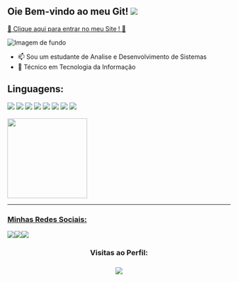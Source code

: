 <h2> Oie Bem-vindo ao meu Git! <img src="https://img.shields.io/github/followers/jovemm0nge.svg?style=social&label=Follow&maxAge=2000000000"></h2><p> <a href="https://gcdeveloper.netlify.app/"> 🚩 Clique aqui para entrar no meu Site ! 🚩 </a></p>



<img class="profile-background-image__image relative
            full-width full-height" id="profile-background-image-target-image" alt="Imagem de fundo" src="https://media-exp1.licdn.com/dms/image/C5616AQHD-ylhKhHr4w/profile-displaybackgroundimage-shrink_350_1400/0/1628784550049?e=1642032000&v=beta&t=V9sztMAAVj_4y-oEeXBdp7SSVJkCIzxAXksS-ddcLQk" style="">


- 📫 Sou um estudante de Analise e Desenvolvimento de Sistemas <br>
- 🧾 Técnico em Tecnologia da Informação <br>
 
 
<div>
  <h2>Linguagens:</h2>
  <img src="https://img.shields.io/badge/HTML5-E34F26?style=for-the-badge&logo=html5&logoColor=white"/>
  <img src="https://img.shields.io/badge/CSS3-1572B6?style=for-the-badge&logo=css3&logoColor=white"/>
  <img src="https://img.shields.io/badge/JavaScript-F7DF1E?style=for-the-badge&logo=javascript&logoColor=black"/>
  <img src="https://img.shields.io/badge/Git-F05032?style=for-the-badge&logo=git&logoColor=white"/>
  <img src="https://img.shields.io/badge/Python-3776AB?style=for-the-badge&logo=python&logoColor=white"/>
  <img src="https://img.shields.io/badge/C%23-239120?style=for-the-badge&logo=c-sharp&logoColor=white"/>
  <img src="https://img.shields.io/badge/.NET-5C2D91?style=for-the-badge&logo=.net&logoColor=white"/>
  <img src="https://img.shields.io/badge/MySQL-00000F?style=for-the-badge&logo=mysql&logoColor=white"/>                  
<div>
            <br>
 <div>
  <a href="https://github.com/jovemm0nge">
  <img height="180em" src="https://github-readme-stats.vercel.app/api?username=jovemm0nge&show_icons=true&theme=radical&include_all_commits=true&count_private=true"/> 
</div>
 
  <hr>
 <h3> Minhas Redes Sociais:</h3>
 <div> 
  
  <a href="https://instagram.com/_m0nge" target="_blank"><img src="https://img.shields.io/badge/-Instagram-%23E4405F?style=for-the-badge&logo=instagram&logoColor=white" target="_blank"></a><a href="https://www.linkedin.com/in/gabrielarthurtonholodecampos/" target="_blank"><img src="https://img.shields.io/badge/-LinkedIn-%230077B5?style=for-the-badge&logo=linkedin&logoColor=white" target="_blank"></a><a href="https://steamcommunity.com/id/jovemm0nge/" target="_blank"><img src="https://img.shields.io/badge/Steam-000000?style=for-the-badge&logo=steam&logoColor=white" target="_blank"></a> 
             
  </div>
<div>
 <h3><p align="center"> Visitas ao Perfil: </p><h3>
 <p align="center"><img align="center" src="https://profile-counter.glitch.me/jovemm0nge/count.svg" /></p>
  </div>
  
 
